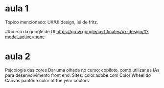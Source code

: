 # aula 1
Tópico mencionado: UX/UI design, lei de fritz.

##curso da google de UI 
https://grow.google/certificates/ux-design/#?modal_active=none

# aula 2
Psicologia das cores
Dar uma olhada no curso: copiloto, como utilizar as IAs para desenvolvimento front end.
Sites: color.adobe.com
Color Wheel do Canvas
pantone color of the year
coolors
